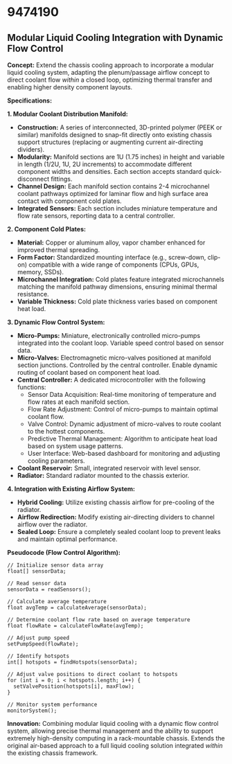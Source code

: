 # 9474190

## Modular Liquid Cooling Integration with Dynamic Flow Control

**Concept:** Extend the chassis cooling approach to incorporate a modular liquid cooling system, adapting the plenum/passage airflow concept to direct coolant flow *within* a closed loop, optimizing thermal transfer and enabling higher density component layouts.

**Specifications:**

**1. Modular Coolant Distribution Manifold:**

*   **Construction:** A series of interconnected, 3D-printed polymer (PEEK or similar) manifolds designed to snap-fit directly onto existing chassis support structures (replacing or augmenting current air-directing dividers).
*   **Modularity:**  Manifold sections are 1U (1.75 inches) in height and variable in length (1/2U, 1U, 2U increments) to accommodate different component widths and densities.  Each section accepts standard quick-disconnect fittings.
*   **Channel Design:**  Each manifold section contains 2-4 microchannel coolant pathways optimized for laminar flow and high surface area contact with component cold plates.
*   **Integrated Sensors:**  Each section includes miniature temperature and flow rate sensors, reporting data to a central controller.

**2. Component Cold Plates:**

*   **Material:** Copper or aluminum alloy, vapor chamber enhanced for improved thermal spreading.
*   **Form Factor:** Standardized mounting interface (e.g., screw-down, clip-on) compatible with a wide range of components (CPUs, GPUs, memory, SSDs).
*   **Microchannel Integration:** Cold plates feature integrated microchannels matching the manifold pathway dimensions, ensuring minimal thermal resistance.
*   **Variable Thickness:** Cold plate thickness varies based on component heat load.

**3. Dynamic Flow Control System:**

*   **Micro-Pumps:** Miniature, electronically controlled micro-pumps integrated into the coolant loop. Variable speed control based on sensor data.
*   **Micro-Valves:**  Electromagnetic micro-valves positioned at manifold section junctions.  Controlled by the central controller. Enable dynamic routing of coolant based on component heat load.
*   **Central Controller:** A dedicated microcontroller with the following functions:
    *   Sensor Data Acquisition: Real-time monitoring of temperature and flow rates at each manifold section.
    *   Flow Rate Adjustment: Control of micro-pumps to maintain optimal coolant flow.
    *   Valve Control:  Dynamic adjustment of micro-valves to route coolant to the hottest components.
    *   Predictive Thermal Management: Algorithm to anticipate heat load based on system usage patterns.
    *   User Interface: Web-based dashboard for monitoring and adjusting cooling parameters.
*   **Coolant Reservoir:**  Small, integrated reservoir with level sensor.
*   **Radiator:**  Standard radiator mounted to the chassis exterior.

**4. Integration with Existing Airflow System:**

*   **Hybrid Cooling:** Utilize existing chassis airflow for pre-cooling of the radiator.
*   **Airflow Redirection:** Modify existing air-directing dividers to channel airflow over the radiator.
*   **Sealed Loop:**  Ensure a completely sealed coolant loop to prevent leaks and maintain optimal performance.

**Pseudocode (Flow Control Algorithm):**

```
// Initialize sensor data array
float[] sensorData;

// Read sensor data
sensorData = readSensors();

// Calculate average temperature
float avgTemp = calculateAverage(sensorData);

// Determine coolant flow rate based on average temperature
float flowRate = calculateFlowRate(avgTemp);

// Adjust pump speed
setPumpSpeed(flowRate);

// Identify hotspots
int[] hotspots = findHotspots(sensorData);

// Adjust valve positions to direct coolant to hotspots
for (int i = 0; i < hotspots.length; i++) {
  setValvePosition(hotspots[i], maxFlow);
}

// Monitor system performance
monitorSystem();
```

**Innovation:** Combining modular liquid cooling with a dynamic flow control system, allowing precise thermal management and the ability to support extremely high-density computing in a rack-mountable chassis. Extends the original air-based approach to a full liquid cooling solution integrated *within* the existing chassis framework.